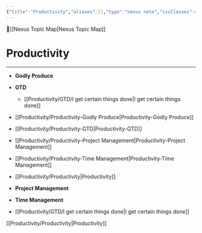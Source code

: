 ```yaml
---
{"title":"Productivity","aliases":[],"type":"nexus note","cssClasses":null,"publish":true,"dg-publish":true,"permalink":"/productivity/productivity/","dgPassFrontmatter":true,"created":"","updated":""}
---
```



🔺[[Nexus Topic Map\|Nexus Topic Map]]

# Productivity
---



- **Godly Produce**
- **GTD**
	- [[Productivity/GTD/I get certain things done\|I get certain things done]]
- [[Productivity/Productivity-Godly Produce\|Productivity-Godly Produce]]
- [[Productivity/Productivity-GTD\|Productivity-GTD]]
- [[Productivity/Productivity-Project Management\|Productivity-Project Management]]
- [[Productivity/Productivity-Time Management\|Productivity-Time Management]]
- [[Productivity/Productivity\|Productivity]]
- **Project Management**
- **Time Management**


- [[Productivity/GTD/I get certain things done\|I get certain things done]]


[[Productivity/Productivity\|Productivity]]